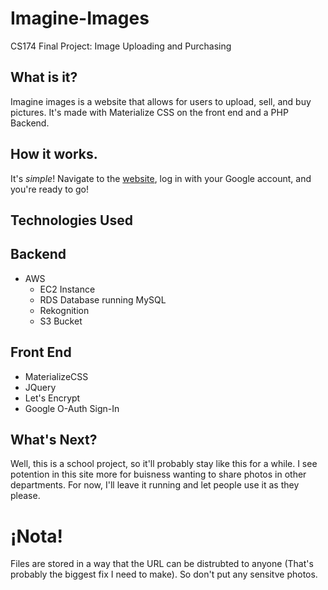 # Imagine-Images
CS174 Final Project: Image Uploading and Purchasing 

## What is it?
Imagine images is a website that allows for users to upload, sell, and buy pictures. It's made with Materialize CSS 
on the front end and a PHP Backend. 

## How it works. 
It's _simple_!
Navigate to the [website](https://images.craighuff.com), log in with your Google account, and you're ready to go! 

## Technologies Used
## Backend
* AWS
  * EC2 Instance
  * RDS Database running MySQL
  * Rekognition
  * S3 Bucket

## Front End
* MaterializeCSS
* JQuery
* Let's Encrypt 
* Google O-Auth Sign-In

## What's Next? 

Well, this is a school project, so it'll probably stay like this for a while. I see potention in this site more for buisness
wanting to share photos in other departments. For now, I'll leave it running and let people use it as they please. 

# ¡Nota!
Files are stored in a way that the URL can be distrubted to anyone (That's probably the biggest fix I need to make). 
So don't put any sensitve photos. 
